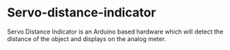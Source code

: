 # Servo-distance-indicator
Servo Distance Indicator is an Arduino based hardware which will detect the distance of the object and displays on the analog meter.


